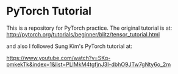 # PyTorch Tutorial

This is a repository for PyTorch practice. The original tutorial is at:
<http://pytorch.org/tutorials/beginner/blitz/tensor_tutorial.html>

and also I followed Sung Kim's PyTorch tutorial at:

<https://www.youtube.com/watch?v=SKq-pmkekTk&index=1&list=PLlMkM4tgfjnJ3I-dbhO9JTw7gNty6o_2m>
